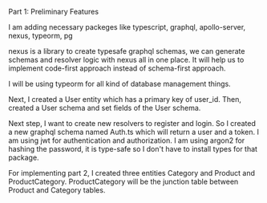Part 1: Preliminary Features

I am adding necessary packeges like typescript, graphql, apollo-server, nexus, typeorm, pg

nexus is a library to create typesafe graphql schemas, we can generate schemas and resolver logic with nexus all in one place. It will help us to implement code-first approach instead of schema-first approach.

I will be using typeorm for all kind of database management things.

Next, I created a User entity which has a primary key of user_id. Then, created a User schema and set fields of the User schema.

Next step, I want to create new resolvers to register and login. So I created a new graphql schema named Auth.ts which will return a user and a token. I am using jwt for authentication and authorization. I am using argon2 for hashing the password, it is type-safe so I don't have to install types for that package.

For implementing part 2, I created three entities Category and Product and ProductCategory. ProductCategory will be the junction table between Product and Category tables.
